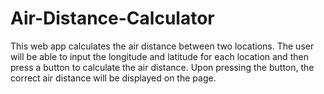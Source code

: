 # Air-Distance-Calculator
This web app calculates the air distance between two locations. The user will be able to input the longitude and latitude for each location and then press a button to calculate the air distance. Upon pressing the button, the correct air distance will be displayed on the page.
